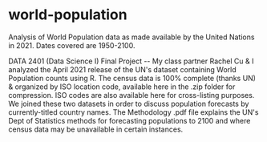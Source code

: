 # world-population
Analysis of World Population data as made available by the United Nations in 2021. Dates covered are 1950-2100.

DATA 2401 (Data Science I) Final Project -- My class partner Rachel Cu & I analyzed the April 2021 release of the UN's dataset containing World Population counts using R. The census data is 100% complete (thanks UN) & organized by ISO location code, available here in the .zip folder for compression. ISO codes are also available here for cross-listing purposes. We joined these two datasets in order to discuss population forecasts by currently-titled country names. The Methodology .pdf file explains the UN's Dept of Statistics methods for forecasting populations to 2100 and where census data may be unavailable in certain instances.
